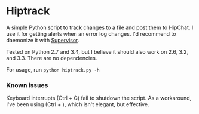 Hiptrack
========

A simple Python script to track changes to a file and post them to HipChat.  I
use it for getting alerts when an error log changes.  I'd recommend to
daemonize it with [Supervisor](http://supervisord.org/).

Tested on Python 2.7 and 3.4, but I believe it should also work on 2.6, 3.2,
and 3.3.  There are no dependencies.

For usage, run `python hiptrack.py -h`

### Known issues

Keyboard interrupts (Ctrl + C) fail to shutdown the script.  As a workaround,
I've been using (Ctrl + \), which isn't elegant, but effective.

